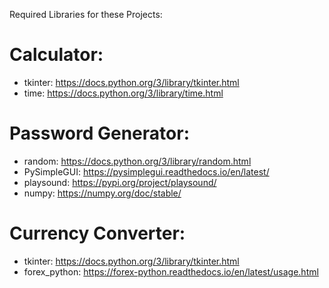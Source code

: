 Required Libraries for these Projects:

# Calculator:
- tkinter: https://docs.python.org/3/library/tkinter.html
- time: https://docs.python.org/3/library/time.html

# Password Generator:
- random: https://docs.python.org/3/library/random.html
- PySimpleGUI: https://pysimplegui.readthedocs.io/en/latest/
- playsound: https://pypi.org/project/playsound/
- numpy: https://numpy.org/doc/stable/

# Currency Converter:
- tkinter: https://docs.python.org/3/library/tkinter.html
- forex_python: https://forex-python.readthedocs.io/en/latest/usage.html
